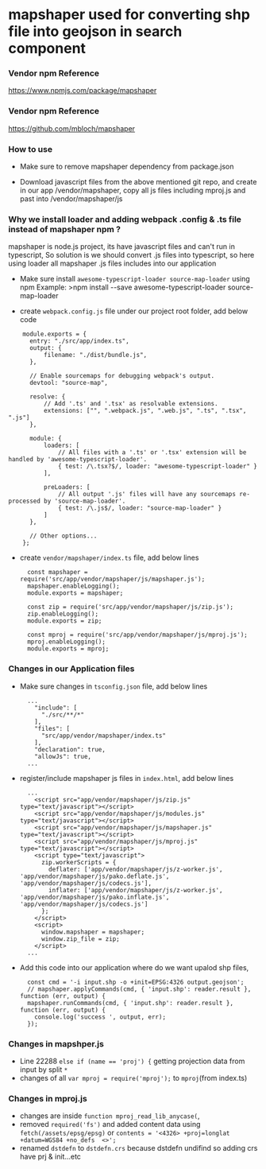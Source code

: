 # mapshaper used for converting shp file into geojson in search component

### Vendor npm Reference
https://www.npmjs.com/package/mapshaper

### Vendor npm Reference
https://github.com/mbloch/mapshaper

### How to use
- Make sure to remove mapshaper dependency from package.json

- Download javascript files from the above mentioned git repo, and create in our app /vendor/mapshaper, copy all js files including mproj.js and past into /vendor/mapshaper/js

### Why we install loader and adding webpack .config & .ts file instead of mapshaper npm ?

mapshaper is node.js project, its have javascript files and can't run in typescript, 
So solution is we should convert .js files into typescript, 
so here using loader all mapshaper .js files includes into our application

- Make sure install `awesome-typescript-loader source-map-loader` using npm
  Example: >npm install --save awesome-typescript-loader source-map-loader

- create `webpack.config.js` file under our project root folder, add below code

```
    module.exports = {
      entry: "./src/app/index.ts",
      output: {
          filename: "./dist/bundle.js",
      },

      // Enable sourcemaps for debugging webpack's output.
      devtool: "source-map",

      resolve: {
          // Add '.ts' and '.tsx' as resolvable extensions.
          extensions: ["", ".webpack.js", ".web.js", ".ts", ".tsx", ".js"]
      },

      module: {
          loaders: [
              // All files with a '.ts' or '.tsx' extension will be handled by 'awesome-typescript-loader'.
              { test: /\.tsx?$/, loader: "awesome-typescript-loader" }
          ],

          preLoaders: [
              // All output '.js' files will have any sourcemaps re-processed by 'source-map-loader'.
              { test: /\.js$/, loader: "source-map-loader" }
          ]
      },

      // Other options...
    };
```

- create `vendor/mapshaper/index.ts` file, add below lines

  ```
    const mapshaper = require('src/app/vendor/mapshaper/js/mapshaper.js');
    mapshaper.enableLogging();
    module.exports = mapshaper;

    const zip = require('src/app/vendor/mapshaper/js/zip.js');
    zip.enableLogging();
    module.exports = zip;

    const mproj = require('src/app/vendor/mapshaper/js/mproj.js');
    mproj.enableLogging();
    module.exports = mproj;
  ```

### Changes in our Application files

- Make sure changes in `tsconfig.json` file, add below lines

  ```
    ...
      "include": [
        "./src/**/*"
      ],  
      "files": [
        "src/app/vendor/mapshaper/index.ts"
      ],
      "declaration": true,
      "allowJs": true,
    ...
  ```

- register/include mapshaper js files in `index.html`, add below lines
  ```
    ...
      <script src="app/vendor/mapshaper/js/zip.js" type="text/javascript"></script>
      <script src="app/vendor/mapshaper/js/modules.js" type="text/javascript"></script>
      <script src="app/vendor/mapshaper/js/mapshaper.js" type="text/javascript"></script>
      <script src="app/vendor/mapshaper/js/mproj.js" type="text/javascript"></script>
      <script type="text/javascript">
        zip.workerScripts = {
          deflater: ['app/vendor/mapshaper/js/z-worker.js', 'app/vendor/mapshaper/js/pako.deflate.js', 'app/vendor/mapshaper/js/codecs.js'],
          inflater: ['app/vendor/mapshaper/js/z-worker.js', 'app/vendor/mapshaper/js/pako.inflate.js', 'app/vendor/mapshaper/js/codecs.js']
        };
      </script>
      <script>
        window.mapshaper = mapshaper;
        window.zip_file = zip;
      </script>
    ...

  ```
- Add this code into our application where do we want upalod shp files,
  ```
    const cmd = '-i input.shp -o +init=EPSG:4326 output.geojson';
    // mapshaper.applyCommands(cmd, { 'input.shp': reader.result }, function (err, output) {
    mapshaper.runCommands(cmd, { 'input.shp': reader.result }, function (err, output) {
      console.log('success ', output, err);
    });
  ```
### Changes in mapshper.js
- Line 22288 `else if (name == 'proj') {` getting projection data from input by split `*`
- changes of all `var mproj = require('mproj');` to `mproj`(from index.ts)

### Changes in mproj.js
- changes are inside `function mproj_read_lib_anycase(`, 
- removed `required('fs')` and added content data using `fetch(/assets/epsg/epsg)` 
    or 
    `contents = '<4326> +proj=longlat +datum=WGS84 +no_defs  <>';`
- renamed `dstdefn` to `dstdefn.crs` because dstdefn undifind so adding crs have prj & init...etc